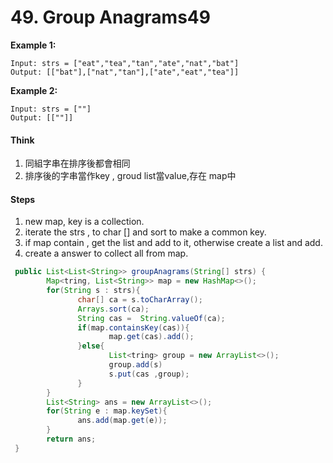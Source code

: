 # 49. Group Anagrams49

**Example 1:**

```text
Input: strs = ["eat","tea","tan","ate","nat","bat"]
Output: [["bat"],["nat","tan"],["ate","eat","tea"]]
```

**Example 2:**

```text
Input: strs = [""]
Output: [[""]]
```

#### Think

1. 同組字串在排序後都會相同
2. 排序後的字串當作key , groud list當value,存在 map中

#### Steps

1. new map, key is a collection.
2. iterate the strs , to char \[\] and sort to make a common key.
3. if map contain , get the list and add to it, otherwise create a list and add.
4. create a answer to collect all from map.

```java
 public List<List<String>> groupAnagrams(String[] strs) {
        Map<tring, List<String>> map = new HashMap<>();
        for(String s : strs){
               char[] ca = s.toCharArray();
               Arrays.sort(ca);
               String cas =  String.valueOf(ca);
               if(map.containsKey(cas)){
                      map.get(cas).add();
               }else{
                      List<tring> group = new ArrayList<>();
                      group.add(s)
                      s.put(cas ,group);
               }
        }
        List<String> ans = new ArrayList<>();
        for(String e : map.keySet){
               ans.add(map.get(e));
        }
        return ans;       
 }
```

